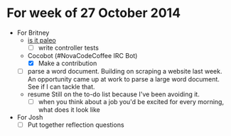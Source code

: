 # For week of 27 October 2014

* For Britney
  * [is it paleo](http://isitpaleo.info)
    - [ ] write controller tests
    
  * Cocobot (#NovaCodeCoffee IRC Bot)
    - [x] Make a contribution

  * [ ] parse a word document. 
    Building on scraping a website last week. An opportunity came up at work to parse a large word document. See if I can tackle that.
    
  * resume
    Still on the to-do list because I've been avoiding it.
    - [ ] when you think about a job you'd be excited for every morning, what does it look like

* For Josh
  - [ ] Put together reflection questions
